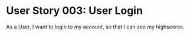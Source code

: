 # User Story 003: User Login

As a User,
I want to login to my account,
so that I can see my highscores.
